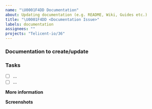 ```yaml
---
name: "\U0001F4DD Documentation"
about: Updating documentation (e.g. README, Wiki, Guides etc.)
title: "\U0001F4DD <Documentation Issue>"
labels: documentation
assignees: ""
projects: "Telicent-io/36"
---
```


### Documentation to create/update

<!-- Short summary of the documentation that should be added or updated-->

### Tasks

<!--Add subtasks if appropriate-->

- [ ] ...
- [ ] ...

**More information**

<!-- Add any other context here -->

**Screenshots**

<!-- If applicable, add screenshots to help explain your problem. -->
